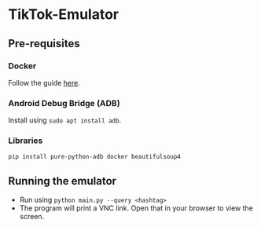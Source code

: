 # TikTok-Emulator

## Pre-requisites
### Docker
Follow the guide [here](https://docs.docker.com/engine/install/ubuntu/).
### Android Debug Bridge (ADB)
Install using `sudo apt install adb`.
### Libraries
`pip install pure-python-adb docker beautifulsoup4`
## Running the emulator
- Run using `python main.py --query <hashtag>`
- The program will print a VNC link. Open that in your browser to view the screen.
